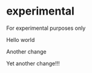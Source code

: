 # experimental
For experimental purposes only

Hello world

Another change

Yet another change!!!


